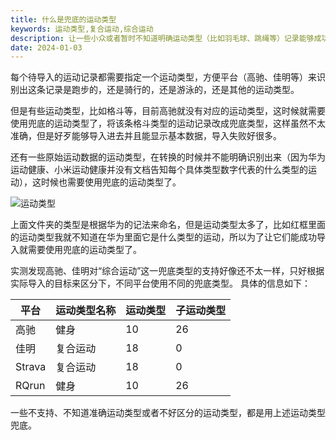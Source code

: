 ```yaml
---
title: 什么是兜底的运动类型
keywords: 运动类型,复合运动,综合运动
description: 让一些小众或者暂时不知道明确运动类型（比如羽毛球、跳绳等）记录能够成功导入到高驰、佳明等平台。
date: 2024-01-03
---
```


每个待导入的运动记录都需要指定一个运动类型，方便平台（高驰、佳明等）来识别出这条记录是跑步的，还是骑行的，还是游泳的，还是其他的运动类型。

但是有些运动类型，比如格斗等，目前高驰就没有对应的运动类型，这时候就需要使用兜底的运动类型了，将该条格斗类型的运动记录改成兜底类型，这样虽然不太准确，但是好歹能够导入进去并且能显示基本数据，导入失败好很多。

还有一些原始运动数据的运动类型，在转换的时候并不能明确识别出来（因为华为运动健康、小米运动健康并没有文档告知每个具体类型数字代表的什么类型的运动），这时候也需要使用兜底的运动类型了。

![运动类型](https://wp-img.daozhao.com/fitconverter/sport_types_example.png)

上面文件夹的类型是根据华为的记法来命名，但是运动类型太多了，比如红框里面的运动类型我就不知道在华为里面它是什么类型的运动，所以为了让它们能成功导入就需要使用兜底的运动类型了。

实测发现高驰、佳明对“综合运动”这一兜底类型的支持好像还不太一样，只好根据实际导入的目标来区分下，不同平台使用不同的兜底类型。
具体的信息如下：

| 平台     | 运动类型名称 | 运动类型 | 子运动类型 |
|--------|--------|------|-------|
| 高驰     | 健身     | 10   | 26    |
| 佳明     | 复合运动   | 18   | 0     |
| Strava | 复合运动   | 18   | 0     |
| RQrun  | 健身     | 10   | 26    |

一些不支持、不知道准确运动类型或者不好区分的运动类型，都是用上述运动类型兜底。
